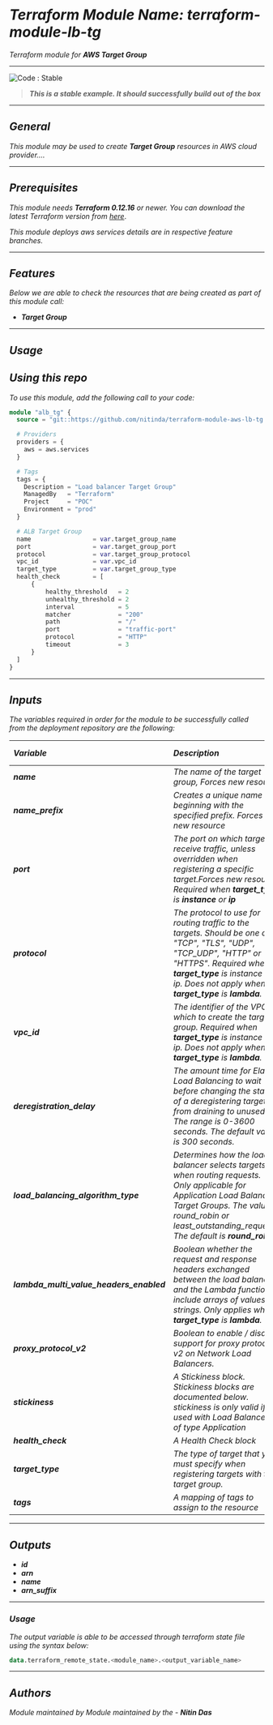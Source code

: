 # _Terraform Module Name: terraform-module-lb-tg_
_Terraform module for **_AWS Target Group_**_


<!--BEGIN STABILITY BANNER-->
---

![_Code : Stable_](https://img.shields.io/badge/Code-Stable-brightgreen?style=for-the-badge&logo=github)

> **_This is a stable example. It should successfully build out of the box_**
>

---
<!--END STABILITY BANNER-->


## _General_

_This module may be used to create_ **_Target Group_** _resources in AWS cloud provider...._

---


## _Prerequisites_

_This module needs_ **_Terraform 0.12.16_** _or newer._
_You can download the latest Terraform version from_ [_here_](https://www.terraform.io/downloads.html).

_This module deploys aws services details are in respective feature branches._

---

## _Features_

_Below we are able to check the resources that are being created as part of this module call:_

* **_Target Group_**


---

## _Usage_

## _Using this repo_

_To use this module, add the following call to your code:_

```tf
module "alb_tg" {
  source = "git::https://github.com/nitinda/terraform-module-aws-lb-tg.git?ref=terraform-12/target-ip-instance"

  # Providers
  providers = {
    aws = aws.services
  }

  # Tags
  tags = {
    Description = "Load balancer Target Group"
    ManagedBy   = "Terraform"
    Project     = "POC"
    Environment = "prod"
  }

  # ALB Target Group
  name                 = var.target_group_name
  port                 = var.target_group_port
  protocol             = var.target_group_protocol
  vpc_id               = var.vpc_id
  target_type          = var.target_group_type
  health_check         = [
      {
          healthy_threshold   = 2
          unhealthy_threshold = 2
          interval            = 5
          matcher             = "200"
          path                = "/"
          port                = "traffic-port"
          protocol            = "HTTP"
          timeout             = 3
      }
  ]
}

```


---

## _Inputs_

_The variables required in order for the module to be successfully called from the deployment repository are the following:_


|**_Variable_** | **_Description_** | **_Type_** | **_Argument Status_** | **_Default Value_** |
|:----|:----|-----:|:---:|:---:|
| **_name_** | _The name of the target group, Forces new resource_ | _string_ | **_Optional_** | **_null_** |
| **_name\_prefix_** | _Creates a unique name beginning with the specified prefix. Forces new resource_ | _string_ | **_Optional_** | **_null_** |
| **_port_** | _The port on which targets receive traffic, unless overridden when registering a specific target.Forces new resource.<br/>Required when_ **_target\_type_** _is_ **_instance_** _or_ **_ip_** | _number_ | **_Optional_** | **_null_** |
| **_protocol_** | _The protocol to use for routing traffic to the targets. Should be one of "TCP", "TLS", "UDP", "TCP\_UDP", "HTTP" or "HTTPS". Required when **target\_type** is instance or ip. Does not apply when **target\_type** is **lambda**._ | _number_ | **_Optional_** | **_null_** |
| **_vpc\_id_** | _The identifier of the VPC in which to create the target group. Required when **target\_type** is instance or ip. Does not apply when **target\_type** is **lambda**._ | _string_ | **_Optional_** | **_null_** |
| **_deregistration\_delay_** | _The amount time for Elastic Load Balancing to wait before changing the state of a deregistering target from draining to unused. The range is 0-3600 seconds. The default value is 300 seconds._ | _number_ | **_Optional_** | **_300_** |
| **_load\_balancing\_algorithm\_type_** | _Determines how the load balancer selects targets when routing requests. Only applicable for Application Load Balancer Target Groups. The value is round\_robin or least\_outstanding\_requests. The default is **round\_robin**._ | _string_ | **_Optional_** | **_round\_robin_** |
| **_lambda\_multi\_value\_headers\_enabled_** | _Boolean whether the request and response headers exchanged between the load balancer and the Lambda function include arrays of values or strings. Only applies when **target\_type** is **lambda**._ | _boolean_ | **_Optional_** | **_null_** |
| **_proxy\_protocol\_v2_** | _Boolean to enable / disable support for proxy protocol v2 on Network Load Balancers._ | _any_ | **_Optional_** | **_null_** |
| **_stickiness_** | _A Stickiness block. Stickiness blocks are documented below. stickiness is only valid if used with Load Balancers of type Application_ | _any_ | **_Optional_** | **_{}_** |
| **_health\_check_** | _A Health Check block_ | _map(string)_ | **_Optional_** | **_{}_** |
| **_target\_type_** | _The type of target that you must specify when registering targets with this target group._ | _string_ | **_Optional_** | **_{}_** |
| **_tags_** | _A mapping of tags to assign to the resource_ | _map(string)_ | **_Optional_** | **_{}_** |

---



## _Outputs_

* **_id_**
* **_arn_**
* **_name_**
* **_arn\_suffix_**


---


### _Usage_


_The output variable is able to be accessed through terraform state file using the syntax below:_

```tf
data.terraform_remote_state.<module_name>.<output_variable_name>
```

---

## _Authors_
_Module maintained by Module maintained by the -_ **_Nitin Das_**

